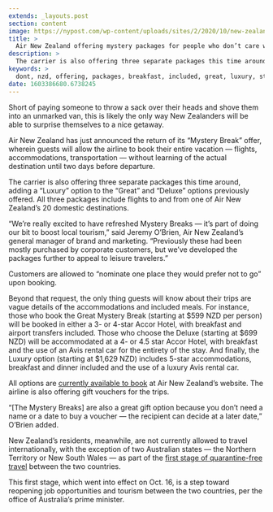 ```yaml
--- 
extends: _layouts.post 
section: content 
image: https://nypost.com/wp-content/uploads/sites/2/2020/10/new-zealand-61.jpg?quality=90&strip=all&w=1200 
title: > 
  Air New Zealand offering mystery packages for people who don’t care where they go 
description: > 
  The carrier is also offering three separate packages this time around, adding a “Luxury” option to the “Great” and “Deluxe” options previously offered.All three packages include flights to and from one of Air New Zealand’s 20 domestic destinations.For instance, those who book the Great Mystery Break (starting at $599 NZD per person) will be booked in either a 3- or 4-star Accor Hotel, with breakfast and airport transfers included.And finally, the Luxury option (starting at $1,629 NZD) includes 5-star accommodations, breakfast and dinner included and the use of a luxury Avis rental car.“[The Mystery Breaks] are also a great gift option because you don’t need a name or a date to buy a voucher — the recipient can decide at a later date,” O’Brien added. 
keywords: > 
  dont, nzd, offering, packages, breakfast, included, great, luxury, starting, mystery, option, zealand, zealands, care, air 
date: 1603386680.6738245 
--- 
```

<div><p>Short of paying someone to throw a sack over their heads and shove them into an unmarked van, this is likely the only way New Zealanders will be able to surprise themselves to a nice getaway.</p>
<p>Air New Zealand has just announced the return of its &#8220;Mystery Break&#8221; offer, wherein guests will allow the airline to book their entire vacation &#8212; flights, accommodations, transportation &#8212; without learning of the actual destination until two days before departure.</p>
<p>The carrier is also offering three separate packages this time around, adding a &#8220;Luxury&#8221; option to the &#8220;Great&#8221; and &#8220;Deluxe&#8221; options previously offered. All three packages include flights to and from one of Air New Zealand&#8217;s 20 domestic destinations.</p>
<p>&#8220;We&#8217;re really excited to have refreshed Mystery Breaks &#8212; it&#8217;s part of doing our bit to boost local tourism,&#8221; said Jeremy O&#8217;Brien, Air New Zealand&#8217;s general manager of brand and marketing. &#8220;Previously these had been mostly purchased by corporate customers, but we&#8217;ve developed the packages further to appeal to leisure travelers.&#8221;</p>
<p>Customers are allowed to &#8220;nominate one place they would prefer not to go&#8221; upon booking.</p>
<p>Beyond that request, the only thing guests will know about their trips are vague details of the accommodations and included meals. For instance, those who book the Great Mystery Break (starting at $599 NZD per person) will be booked in either a 3- or 4-star Accor Hotel, with breakfast and airport transfers included. Those who choose the Deluxe (starting at $699 NZD) will be accommodated at a 4- or 4.5 star Accor Hotel, with breakfast and the use of an Avis rental car for the entirety of the stay. And finally, the Luxury option (starting at $1,629 NZD) includes 5-star accommodations, breakfast and dinner included and the use of a luxury Avis rental car.</p>
<p>All options are <a href="https://www.airnewzealand.co.nz/air-new-zealand-mystery-breaks" rel="noopener noreferrer" target="_blank">currently available to book</a> at Air New Zealand&#8217;s website. The airline is also offering gift vouchers for the trips.</p>
<p>&#8220;[The Mystery Breaks] are also a great gift option because you don&#8217;t need a name or a date to buy a voucher &#8212; the recipient can decide at a later date,&#8221; O&#8217;Brien added.</p>
<p>New Zealand&#8217;s residents, meanwhile, are not currently allowed to travel internationally, with the exception of two Australian states &#8212; the Northern Territory or New South Wales &#8212; as part of the <a href="https://www.pm.gov.au/media/safe-travel-zone-new-zealand" rel="noopener noreferrer" target="_blank">first stage of quarantine-free travel</a> between the two countries.</p>
<p>This first stage, which went into effect on Oct. 16, is a step toward reopening job opportunities and tourism between the two countries, per the office of Australia&#8217;s prime minister.</p>
			</div>